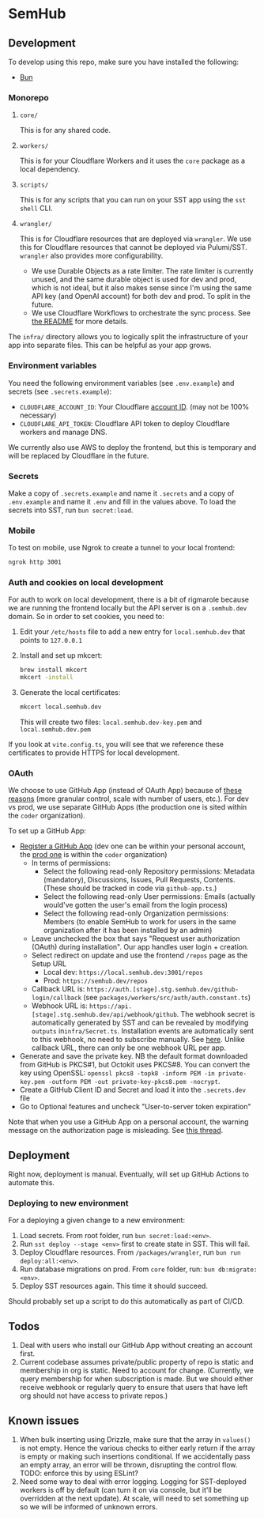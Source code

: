 # SemHub

## Development

To develop using this repo, make sure you have installed the following:

- [Bun](https://bun.sh/docs/installation)

### Monorepo

1. `core/`

   This is for any shared code.

2. `workers/`

   This is for your Cloudflare Workers and it uses the `core` package as a local
   dependency.

3. `scripts/`

   This is for any scripts that you can run on your SST app using the
   `sst shell` CLI.

4. `wrangler/`

   This is for Cloudflare resources that are deployed via `wrangler`. We use this for Cloudflare resources that cannot be deployed via Pulumi/SST. `wrangler` also provides more configurability.

   - We use Durable Objects as a rate limiter. The rate limiter is currently unused, and the same durable object is used for dev and prod, which is not ideal, but it also makes sense since I'm using the same API key (and OpenAI account) for both dev and prod. To split in the future.
   - We use Cloudflare Workflows to orchestrate the sync process. See [the README](./packages/wrangler/README.md) for more details.

The `infra/` directory allows you to logically split the infrastructure of your app into separate files. This can be helpful as your app grows.

### Environment variables

You need the following environment variables (see `.env.example`) and secrets (see `.secrets.example`):

- `CLOUDFLARE_ACCOUNT_ID`: Your Cloudflare [account ID](https://developers.cloudflare.com/fundamentals/setup/find-account-and-zone-ids/). (may not be 100% necessary)
- `CLOUDFLARE_API_TOKEN`: Cloudflare API token to deploy Cloudflare workers and manage DNS.

We currently also use AWS to deploy the frontend, but this is temporary and will be replaced by Cloudflare in the future.

### Secrets

Make a copy of `.secrets.example` and name it `.secrets` and a copy of `.env.example` and name it `.env` and fill in the values above. To load the secrets into SST, run `bun secret:load`.

### Mobile

To test on mobile, use Ngrok to create a tunnel to your local frontend:

```zsh
ngrok http 3001
```

### Auth and cookies on local development

For auth to work on local development, there is a bit of rigmarole because we are running the frontend locally but the API server is on a `.semhub.dev` domain. So in order to set cookies, you need to:

1. Edit your `/etc/hosts` file to add a new entry for `local.semhub.dev` that points to `127.0.0.1`
2. Install and set up mkcert:

   ```bash
   brew install mkcert
   mkcert -install
   ```

3. Generate the local certificates:

   ```bash
   mkcert local.semhub.dev
   ```

   This will create two files: `local.semhub.dev-key.pem` and `local.semhub.dev.pem`

If you look at `vite.config.ts`, you will see that we reference these certificates to provide HTTPS for local development.

### OAuth

We choose to use GitHub App (instead of OAuth App) because of [these reasons](https://docs.github.com/en/apps/oauth-apps/building-oauth-apps/differences-between-github-apps-and-oauth-apps) (more granular control, scale with number of users, etc.). For dev vs prod, we use separate GitHub Apps (the production one is sited within the `coder` organization).

To set up a GitHub App:

- [Register a GitHub App](https://docs.github.com/en/apps/creating-github-apps/registering-a-github-app/registering-a-github-app) (dev one can be within your personal account, the [prod one](https://github.com/organizations/coder/settings/apps/coder-semhub) is within the `coder` organization)
  - In terms of permissions:
    - Select the following read-only Repository permissions: Metadata (mandatory), Discussions, Issues, Pull Requests, Contents. (These should be tracked in code via `github-app.ts`.)
    - Select the following read-only User permissions: Emails (actually would've gotten the user's email from the login process)
    - Select the following read-only Organization permissions: Members (to enable SemHub to work for users in the same organization after it has been installed by an admin)
  - Leave unchecked the box that says "Request user authorization (OAuth) during installation". Our app handles user login + creation.
  - Select redirect on update and use the frontend `/repos` page as the Setup URL
    - Local dev: `https://local.semhub.dev:3001/repos`
    - Prod: `https://semhub.dev/repos`
  - Callback URL is: `https://auth.[stage].stg.semhub.dev/github-login/callback` (see `packages/workers/src/auth/auth.constant.ts`)
  - Webhook URL is: `https://api.[stage].stg.semhub.dev/api/webhook/github`. The webhook secret is automatically generated by SST and can be revealed by modifying `outputs` in`infra/Secret.ts`. Installation events are automatically sent to this webhook, no need to subscribe manually. See [here](https://docs.github.com/en/webhooks/webhook-events-and-payloads#installation). Unlike callback URL, there can only be one webhook URL per app.
- Generate and save the private key. NB the default format downloaded from GitHub is PKCS#1, but Octokit uses PKCS#8. You can convert the key using OpenSSL: `openssl pkcs8 -topk8 -inform PEM -in private-key.pem -outform PEM -out private-key-pkcs8.pem -nocrypt`.
- Create a GitHub Client ID and Secret and load it into the `.secrets.dev` file
- Go to Optional features and uncheck "User-to-server token expiration"

Note that when you use a GitHub App on a personal account, the warning message on the authorization page is misleading. See [this thread](https://github.com/orgs/community/discussions/37117).

## Deployment

Right now, deployment is manual. Eventually, will set up GitHub Actions to automate this.

### Deploying to new environment

For a deploying a given change to a new environment:

1. Load secrets. From root folder, run `bun secret:load:<env>`.
1. Run `sst deploy --stage <env>` first to create state in SST. This will fail.
1. Deploy Cloudflare resources. From `/packages/wrangler`, run `bun run deploy:all:<env>`.
1. Run database migrations on prod. From `core` folder, run: `bun db:migrate:<env>`.
1. Deploy SST resources again. This time it should succeed.

Should probably set up a script to do this automatically as part of CI/CD.

## Todos

1. Deal with users who install our GitHub App without creating an account first.
1. Current codebase assumes private/public property of repo is static and membership in org is static. Need to account for change. (Currently, we query membership for when subscription is made. But we should either receive webhook or regularly query to ensure that users that have left org should not have access to private repos.)

## Known issues

1. When bulk inserting using Drizzle, make sure that the array in `values()` is not empty. Hence the various checks to either early return if the array is empty or making such insertions conditional. If we accidentally pass an empty array, an error will be thrown, disrupting the control flow. TODO: enforce this by using ESLint?
1. Need some way to deal with error logging. Logging for SST-deployed workers is off by default (can turn it on via console, but it'll be overridden at the next update). At scale, will need to set something up so we will be informed of unknown errors.
